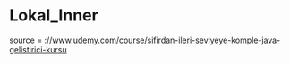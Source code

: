 # Lokal_Inner
source = ://www.udemy.com/course/sifirdan-ileri-seviyeye-komple-java-gelistirici-kursu
